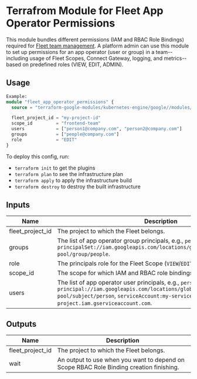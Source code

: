 # Terrafrom Module for Fleet App Operator Permissions

This module bundles different permissions (IAM and RBAC Role Bindings) required for [Fleet team management](https://cloud.google.com/kubernetes-engine/fleet-management/docs/team-management). A platform admin can use this module to set up permissions for an app operator (user or group) in a team--including usage of Fleet Scopes, Connect Gateway, logging, and metrics--based on predefined roles (VIEW, EDIT, ADMIN).

## Usage
```tf
Example:
module "fleet_app_operator_permissions" {
  source = "terraform-google-modules/kubernetes-engine/google//modules/fleet-app-operator-permissions"

  fleet_project_id = "my-project-id"
  scope_id         = "frontend-team"
  users            = ["person1@company.com", "person2@company.com"]
  groups           = ["people@company.com"]
  role             = "EDIT"
}
```

To deploy this config, run:
- `terraform init` to get the plugins
- `terraform plan` to see the infrastructure plan
- `terraform apply` to apply the infrastructure build
- `terraform destroy` to destroy the built infrastructure


<!-- BEGINNING OF PRE-COMMIT-TERRAFORM DOCS HOOK -->
## Inputs

| Name | Description | Type | Default | Required |
|------|-------------|------|---------|:--------:|
| fleet\_project\_id | The project to which the Fleet belongs. | `string` | n/a | yes |
| groups | The list of app operator group principals, e.g., `people@google.com`, `principalSet://iam.googleapis.com/locations/global/workforcePools/my-pool/group/people`. | `list(string)` | `[]` | no |
| role | The principals role for the Fleet Scope (`VIEW`/`EDIT`/`ADMIN`). | `string` | n/a | yes |
| scope\_id | The scope for which IAM and RBAC role bindings are created. | `string` | n/a | yes |
| users | The list of app operator user principals, e.g., `person@google.com`, `principal://iam.googleapis.com/locations/global/workforcePools/my-pool/subject/person`, `serviceAccount:my-service-account@my-project.iam.gserviceaccount.com`. | `list(string)` | `[]` | no |

## Outputs

| Name | Description |
|------|-------------|
| fleet\_project\_id | The project to which the Fleet belongs. |
| wait | An output to use when you want to depend on Scope RBAC Role Binding creation finishing. |

<!-- END OF PRE-COMMIT-TERRAFORM DOCS HOOK -->

